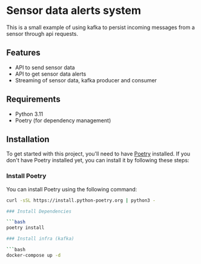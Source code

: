 # Sensor data alerts system

This is a small example of using kafka to persist incoming messages from a sensor through api requests.

## Features

- API to send sensor data
- API to get sensor data alerts
- Streaming of sensor data, kafka producer and consumer

## Requirements

- Python 3.11
- Poetry (for dependency management)

## Installation

To get started with this project, you'll need to have [Poetry](https://python-poetry.org/) installed. If you don't have Poetry installed yet, you can install it by following these steps:

### Install Poetry

You can install Poetry using the following command:

```bash
curl -sSL https://install.python-poetry.org | python3 -

### Install Dependencies

```bash
poetry install

### Install infra (kafka)

```bash
docker-compose up -d
